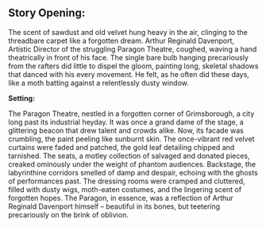 ## Story Opening:

The scent of sawdust and old velvet hung heavy in the air, clinging to the threadbare carpet like a forgotten dream. Arthur Reginald Davenport, Artistic Director of the struggling Paragon Theatre, coughed, waving a hand theatrically in front of his face. The single bare bulb hanging precariously from the rafters did little to dispel the gloom, painting long, skeletal shadows that danced with his every movement. He felt, as he often did these days, like a moth batting against a relentlessly dusty window.

**Setting:**

The Paragon Theatre, nestled in a forgotten corner of Grimsborough, a city long past its industrial heyday. It was once a grand dame of the stage, a glittering beacon that drew talent and crowds alike. Now, its facade was crumbling, the paint peeling like sunburnt skin. The once-vibrant red velvet curtains were faded and patched, the gold leaf detailing chipped and tarnished. The seats, a motley collection of salvaged and donated pieces, creaked ominously under the weight of phantom audiences. Backstage, the labyrinthine corridors smelled of damp and despair, echoing with the ghosts of performances past. The dressing rooms were cramped and cluttered, filled with dusty wigs, moth-eaten costumes, and the lingering scent of forgotten hopes. The Paragon, in essence, was a reflection of Arthur Reginald Davenport himself – beautiful in its bones, but teetering precariously on the brink of oblivion.
